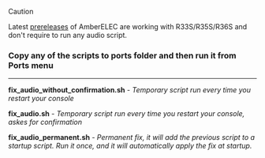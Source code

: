 > [!CAUTION]
> Latest [prereleases](https://github.com/AmberELEC/AmberELEC-prerelease/releases/) of AmberELEC are working with R33S/R35S/R36S and don't require to run any audio script.

### Copy any of the scripts to ports folder and then run it from Ports menu
---

**fix_audio_without_confirmation.sh** - *Temporary script run every time you restart your console*

**fix_audio.sh** - *Temporary script run every time you restart your console, askes for confirmation*

**fix_audio_permanent.sh** - *Permanent fix, it will add the previous script to a startup script. Run it once, and it will automatically apply the fix at startup.*
